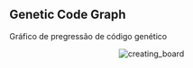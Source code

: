 ## Genetic Code Graph

Gráfico de pregressão de código genético

<p align="center">
  <img title="creating_board" src='https://github.com/LeandroLucas/genetic-code-graph/blob/master/docs/print_01.png?raw=true' />
</p>
